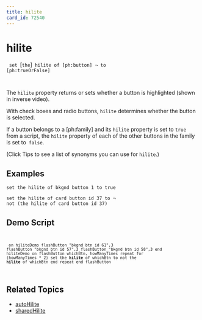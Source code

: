 ```yaml
---
title: hilite
card_id: 72540
---
```


# hilite

<code> set </code>[<code>the</code>]<code> hilite of [ph:button] ¬     to [ph:trueOrFalse]

</code>The <code>hilite</code> property returns or sets whether a button is highlighted (shown in inverse video).  

With check boxes and radio buttons, <code>hilite</code> determines whether the button is selected. 

 If a button belongs to a [ph:family]  and its <code>hilite</code> property is set to <code>true</code> from a script,  the <code>hilite</code> property of each of the other buttons in the family is set to<code> false</code>.

(Click Tips to see a list of synonyms you can use for <code>hilite</code>.) 


## Examples

```
set the hilite of bkgnd button 1 to true

set the hilite of card button id 37 to ¬
not (the hilite of card button id 37)
```

## Demo Script

<code><pre>
<code><pre>
on hiliteDemo
 flashButton "bkgnd btn id 61",3
 flashButton "bkgnd btn id 57",3
 flashButton "bkgnd btn id 58",3
end hiliteDemo
on flashButton whichBtn, howManyTimes
 repeat for (howManyTimes * 2)
   set the <b>hilite</b> of whichBtn to not the <b>hilite</b> of whichBtn
 end repeat
end flashButton
</pre></code>
</pre></code>

## Related Topics

* [autoHilite](/HyperTalkReference/properties/autoHilite)
* [sharedHilite](/HyperTalkReference/properties/sharedHilite)
